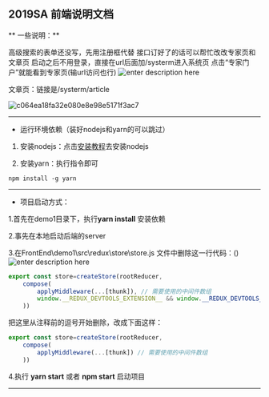 ## 2019SA 前端说明文档

 ** 一些说明：**
 
 高级搜索的表单还没写，先用注册框代替
 接口订好了的话可以帮忙改改专家页和文章页
 启动之后不用登录，直接在url后面加/systerm进入系统页
 点击“专家门户”就能看到专家页(输url访问也行)
 ![enter description here](./images/f45f4fb3c511c90bbd1f0de6fc7c05a.png)
 
 文章页：链接是/systerm/article
 
![c064ea18fa32e080e8e98e5171f3ac7](./images/c064ea18fa32e080e8e98e5171f3ac7.png)


----------


* 运行环境依赖（装好nodejs和yarn的可以跳过）

1. 安装nodejs：点击[安装教程](https://www.runoob.com/nodejs/nodejs-install-setup.html)去安装nodejs

2. 安装yarn：执行指令即可

``` shell
npm install -g yarn
```

----------


* 项目启动方式：

 
 1.首先在demo1目录下，执行**yarn install** 安装依赖
 
 2.事先在本地启动后端的server
 
 3.在FrontEnd\demo1\src\redux\store\store.js 文件中删除这一行代码：()
 ![enter description here](./images/redux工具删除.png)
 

``` javascript
export const store=createStore(rootReducer,
    compose(
        applyMiddleware(...[thunk]), // 需要使用的中间件数组
        window.__REDUX_DEVTOOLS_EXTENSION__ && window.__REDUX_DEVTOOLS_EXTENSION__()
    ))

```
把这里从注释前的逗号开始删除，改成下面这样：

``` javascript
export const store=createStore(rootReducer,
    compose(
        applyMiddleware(...[thunk]) // 需要使用的中间件数组
    ))
```

 
 
 4.执行 **yarn start** 或者 **npm start** 启动项目


----------
 